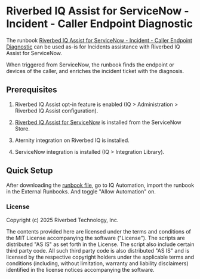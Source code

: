 # Riverbed IQ Assist for ServiceNow - Incident - Caller Endpoint Diagnostic

The runbook [Riverbed IQ Assist for ServiceNow - Incident - Caller Endpoint Diagnostic](./Riverbed%20IQ%20Assist%20for%20ServiceNow%20-%20Incident%20-%20Caller%20Endpoint%20Diagnostic.json) can be used as-is for Incidents assistance with Riverbed IQ Assist for ServiceNow.

When triggered from ServiceNow, the runbook finds the endpoint or devices of the caller, and enriches the incident ticket with the diagnosis.

## Prerequisites

1. Riverbed IQ Assist opt-in feature is enabled (IQ > Administration > Riverbed IQ Assist configuration).

2. [Riverbed IQ Assist for ServiceNow](https://store.servicenow.com/sn_appstore_store.do#!/store/search?q=Riverbed) is installed from the ServiceNow Store.

3. Aternity integration on Riverbed IQ is installed.

4. ServiceNow integration is installed (IQ > Integration Library).


## Quick Setup

After downloading the [runbook file](./Riverbed%20IQ%20Assist%20for%20ServiceNow%20-%20Incident%20-%20Caller%20Endpoint%20Diagnostic.json), go to IQ Automation, import the runbook in the External Runbooks. And toggle "Allow Automation" on.

### License

Copyright (c) 2025 Riverbed Technology, Inc.

The contents provided here are licensed under the terms and conditions of the MIT License accompanying the software ("License"). The scripts are distributed "AS IS" as set forth in the License. The script also include certain third party code. All such third party code is also distributed "AS IS" and is licensed by the respective copyright holders under the applicable terms and conditions (including, without limitation, warranty and liability disclaimers) identified in the license notices accompanying the software.
